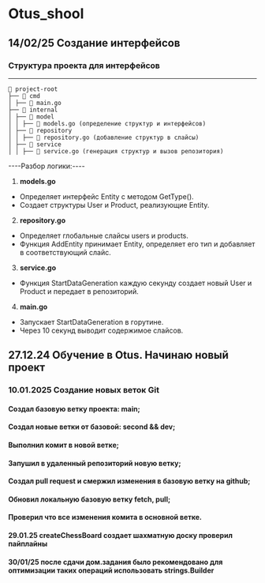 # Otus_shool
## 14/02/25 Создание интерфейсов
### Структура проекта для интерфейсов
-----------------------------------------------------------

```
📂 project-root
├── 📂 cmd
│ ├── 📝 main.go
├── 📂 internal
│ ├── 📂 model
│ │ ├── 📝 models.go (определение структур и интерфейсов)
│ ├── 📂 repository
│ │ ├── 📝 repository.go (добавление структур в слайсы)
│ ├── 📂 service
│ │ ├── 📝 service.go (генерация структур и вызов репозитория)
```
 ----Разбор логики:----
  1. **models.go**
   - Определяет интерфейс Entity с методом GetType().
   - Создает структуры User и Product, реализующие Entity.

  2. **repository.go**
   - Определяет глобальные слайсы users и products.
   - Функция AddEntity принимает Entity, определяет его тип и добавляет в соответствующий слайс.

  3. **service.go**
   - Функция StartDataGeneration каждую секунду создает 
     новый User и Product и передает в репозиторий.

  4. **main.go**
   - Запускает StartDataGeneration в горутине.
   - Через 10 секунд выводит содержимое слайсов.



## 27.12.24 Обучение в Otus. Начинаю новый проект
### 10.01.2025 Создание новых веток Git
#### Создал базовую ветку проекта: main;
#### Создал новые ветки от базовой: second && dev;
#### Выполнил комит в новой ветке;
#### Запушил в удаленный репозиторий новую ветку;
#### Создал pull request и смержил изменения в базовую ветку на github;
#### Обновил локальную базовую ветку fetch, pull;
#### Проверил что все изменения комита в основной ветке.
#### 29.01.25 createChessBoard создает шахматную доску проверил пайплайны
#### 30/01/25 после сдачи дом.задания было рекомендовано для оптимизации таких операций использовать strings.Builder

